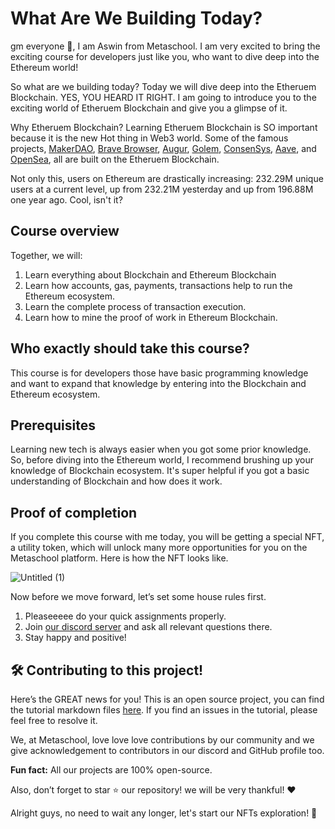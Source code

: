 # What Are We Building Today?

gm everyone 🌈, I am Aswin from Metaschool. I am very excited to bring the exciting course for developers just like you, who want to dive deep into the Ethereum world!

So what are we building today? Today we will dive deep into the Etheruem Blockchain. YES, YOU HEARD IT RIGHT. I am going to introduce you to the exciting world of Etheruem Blockchain and give you a glimpse of it.

Why Etheruem Blockchain? Learning Etheruem Blockchain is SO important because it is the new Hot thing in Web3 world. Some of the famous projects, [MakerDAO](https://makerdao.com/en/), [Brave Browser](https://brave.com/), [Augur](https://www.augur.net/), [Golem](https://www.golem.network/), [ConsenSys](https://consensys.net/), [Aave](https://aave.com/), and [OpenSea](https://opensea.io/), all are built on the Etheruem Blockchain.

Not only this, users on Ethereum are drastically increasing: 232.29M unique users at a current level, up from 232.21M yesterday and up from 196.88M one year ago. Cool, isn't it?

## Course overview

Together, we will:

1. Learn everything about Blockchain and Ethereum Blockchain
2. Learn how accounts, gas, payments, transactions help to run the Ethereum ecosystem.
3. Learn the complete process of transaction execution.
4. Learn how to mine the proof of work in Ethereum Blockchain.

## Who exactly should take this course?

This course is for developers those have basic programming knowledge and want to expand that knowledge by entering into the Blockchain and Ethereum ecosystem.

## Prerequisites

Learning new tech is always easier when you got some prior knowledge. So, before diving into the Ethereum world, I recommend brushing up your knowledge of Blockchain ecosystem. It's super helpful if you got a basic understanding of Blockchain and how does it work.

## Proof of completion

If you complete this course with me today, you will be getting a special NFT, a utility token, which will unlock many more opportunities for you on the Metaschool platform. Here is how the NFT looks like.

![Untitled (1)](https://github.com/0xmetaschool/Learning-Projects/assets/129931419/39ec7f2b-da59-4a3c-b81f-90e3fe8c50c4)

Now before we move forward, let’s set some house rules first.

1. Pleaseeeee do your quick assignments properly.
2. Join [our discord server](https://discord.gg/vbVMUwXWgc) and ask all relevant questions there.
3. Stay happy and positive!

## 🛠 Contributing to this project!

Here’s the GREAT news for you! This is an open source project, you can find the tutorial markdown files [here](https://github.com/0xmetaschool/Learning-Projects/tree/main/How%20does%20Ethereum%20work%20-%20A%20deepdive). If you find an issues in the tutorial, please feel free to resolve it.

We, at Metaschool, love love love contributions by our community and we give acknowledgement to contributors in our discord and GitHub profile too.

**Fun fact:** All our projects are 100% open-source.

Also, don’t forget to star ⭐️ our repository! we will be very thankful! ♥️

Alright guys, no need to wait any longer, let's start our NFTs exploration! 🙌
